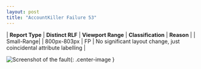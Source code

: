```yaml
---
layout: post
title: "AccountKiller Failure 53"
---
```

| **Report Type** | **Distinct RLF** | **Viewport Range** | **Classification** | **Reason** |
| Small-Range|  | 800px-803px | FP | No significant layout change, just coincidental attribute labelling | 

![Screenshot of the fault](../../../assets/images/AccountKiller/fault53/smallrangeWidth801.png){: .center-image }